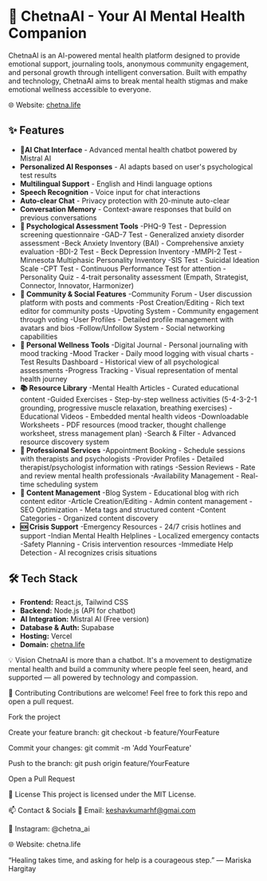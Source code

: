 # 🌸 ChetnaAI - Your AI Mental Health Companion

ChetnaAI is an AI-powered mental health platform designed to provide emotional support, journaling tools, anonymous community engagement, and personal growth through intelligent conversation. Built with empathy and technology, ChetnaAI aims to break mental health stigmas and make emotional wellness accessible to everyone.

🌐 Website: [chetna.life](https://chetna.life)

## ✨ Features

- **🤖AI Chat Interface** - Advanced mental health chatbot powered by Mistral AI
- **Personalized AI Responses** - AI adapts based on user's psychological test results
- **Multilingual Support** - English and Hindi language options
- **Speech Recognition** - Voice input for chat interactions
- **Auto-clear Chat** - Privacy protection with 20-minute auto-clear
- **Conversation Memory** - Context-aware responses that build on previous conversations
- **🧠 Psychological Assessment Tools**
      -PHQ-9 Test - Depression screening questionnaire
      -GAD-7 Test - Generalized anxiety disorder assessment
      -Beck Anxiety Inventory (BAI) - Comprehensive anxiety evaluation
      -BDI-2 Test - Beck Depression Inventory
      -MMPI-2 Test - Minnesota Multiphasic Personality Inventory
      -SIS Test - Suicidal Ideation Scale
      -CPT Test - Continuous Performance Test for attention
      -Personality Quiz - 4-trait personality assessment (Empath, Strategist, Connector, Innovator, Harmonizer)
- **👥 Community & Social Features**
     -Community Forum - User discussion platform with posts and comments
     -Post Creation/Editing - Rich text editor for community posts
     -Upvoting System - Community engagement through voting
     -User Profiles - Detailed profile management with avatars and bios
     -Follow/Unfollow System - Social networking capabilities
- **📝 Personal Wellness Tools**
     -Digital Journal - Personal journaling with mood tracking
     -Mood Tracker - Daily mood logging with visual charts
     -Test Results Dashboard - Historical view of all psychological assessments
     -Progress Tracking - Visual representation of mental health journey
- **📚 Resource Library**
     -Mental Health Articles - Curated educational content
     -Guided Exercises - Step-by-step wellness activities (5-4-3-2-1 grounding, progressive muscle relaxation, breathing exercises)
     -Educational Videos - Embedded mental health videos
     -Downloadable Worksheets - PDF resources (mood tracker, thought challenge worksheet, stress management plan)
     -Search & Filter - Advanced resource discovery system
- **🏥 Professional Services**
     -Appointment Booking - Schedule sessions with therapists and psychologists
     -Provider Profiles - Detailed therapist/psychologist information with ratings
     -Session Reviews - Rate and review mental health professionals
     -Availability Management - Real-time scheduling system
- **📖 Content Management**
     -Blog System - Educational blog with rich content editor
     -Article Creation/Editing - Admin content management
     -SEO Optimization - Meta tags and structured content
     -Content Categories - Organized content discovery
- **🆘 Crisis Support**
    -Emergency Resources - 24/7 crisis hotlines and support
    -Indian Mental Health Helplines - Localized emergency contacts
    -Safety Planning - Crisis intervention resources
    -Immediate Help Detection - AI recognizes crisis situations

## 🛠️ Tech Stack

- **Frontend:** React.js, Tailwind CSS
- **Backend:** Node.js (API for chatbot)
- **AI Integration:** Mistral AI (Free version)
- **Database & Auth:** Supabase
- **Hosting:** Vercel
- **Domain:** [chetna.life](https://chetna.life)


💡 Vision
ChetnaAI is more than a chatbot. It's a movement to destigmatize mental health and build a community where people feel seen, heard, and supported — all powered by technology and compassion.

🤝 Contributing
Contributions are welcome! Feel free to fork this repo and open a pull request.

Fork the project

Create your feature branch: git checkout -b feature/YourFeature

Commit your changes: git commit -m 'Add YourFeature'

Push to the branch: git push origin feature/YourFeature

Open a Pull Request

📜 License
This project is licensed under the MIT License.

📫 Contact & Socials
📧 Email: keshavkumarhf@gmai.com

📸 Instagram: @chetna_ai

🌐 Website: chetna.life

“Healing takes time, and asking for help is a courageous step.” — Mariska Hargitay
